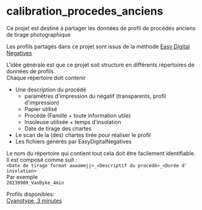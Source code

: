 # calibration_procedes_anciens
Ce projet est destiné à partager les données de profil de procédés anciens de tirage photographique

Les profils partagés dans ce projet sont issus de la méthode [Easy Digital Negatives](http://www.easydigitalnegatives.com/)  

L'idée générale est que ce projet soit structuré en différents répertoires de données de profils.  
Chaque répertoire doit contenir
- Une description du procédé
  - paramètres d'impression du négatif (transparents, profil d'impression)
  - Papier utilisé
  - Procédé (Famille + toute information utile)
  - Insoleuse utilisée + temps d'insolation
  - Date de tirage des chartes
- Le scan de la (des) chartes tirée pour réaliser le profil
- Les fichiers générés par EasyDigitalNegatives

Le nom du répertoire qui contient tout cela doit être facilement identifiable. Il est composé comme suit :  
 `<Date de tirage format aaaammjj>_<Descriptif du procédé>_<Durée d' insolation>`  
Par exemple  
`20230909_VanDyke_4min`  

Profils disponibles:  
[Cyanotype, 3 minutes](tree/main/profils/20230909_cyanotype_3min)  



